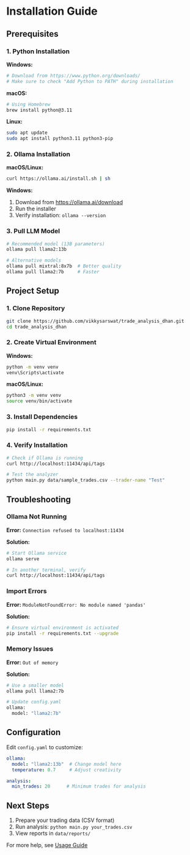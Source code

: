 # Installation Guide

## Prerequisites

### 1. Python Installation

**Windows:**
```bash
# Download from https://www.python.org/downloads/
# Make sure to check "Add Python to PATH" during installation
```

**macOS:**
```bash
# Using Homebrew
brew install python@3.11
```

**Linux:**
```bash
sudo apt update
sudo apt install python3.11 python3-pip
```

### 2. Ollama Installation

**macOS/Linux:**
```bash
curl https://ollama.ai/install.sh | sh
```

**Windows:**
1. Download from https://ollama.ai/download
2. Run the installer
3. Verify installation: `ollama --version`

### 3. Pull LLM Model

```bash
# Recommended model (13B parameters)
ollama pull llama2:13b

# Alternative models
ollama pull mixtral:8x7b  # Better quality
ollama pull llama2:7b     # Faster
```

## Project Setup

### 1. Clone Repository

```bash
git clone https://github.com/vikkysarswat/trade_analysis_dhan.git
cd trade_analysis_dhan
```

### 2. Create Virtual Environment

**Windows:**
```bash
python -m venv venv
venv\Scripts\activate
```

**macOS/Linux:**
```bash
python3 -m venv venv
source venv/bin/activate
```

### 3. Install Dependencies

```bash
pip install -r requirements.txt
```

### 4. Verify Installation

```bash
# Check if Ollama is running
curl http://localhost:11434/api/tags

# Test the analyzer
python main.py data/sample_trades.csv --trader-name "Test"
```

## Troubleshooting

### Ollama Not Running

**Error:** `Connection refused to localhost:11434`

**Solution:**
```bash
# Start Ollama service
ollama serve

# In another terminal, verify
curl http://localhost:11434/api/tags
```

### Import Errors

**Error:** `ModuleNotFoundError: No module named 'pandas'`

**Solution:**
```bash
# Ensure virtual environment is activated
pip install -r requirements.txt --upgrade
```

### Memory Issues

**Error:** `Out of memory`

**Solution:**
```bash
# Use a smaller model
ollama pull llama2:7b

# Update config.yaml
ollama:
  model: "llama2:7b"
```

## Configuration

Edit `config.yaml` to customize:

```yaml
ollama:
  model: "llama2:13b"  # Change model here
  temperature: 0.7     # Adjust creativity

analysis:
  min_trades: 20      # Minimum trades for analysis
```

## Next Steps

1. Prepare your trading data (CSV format)
2. Run analysis: `python main.py your_trades.csv`
3. View reports in `data/reports/`

For more help, see [Usage Guide](USAGE.md)

